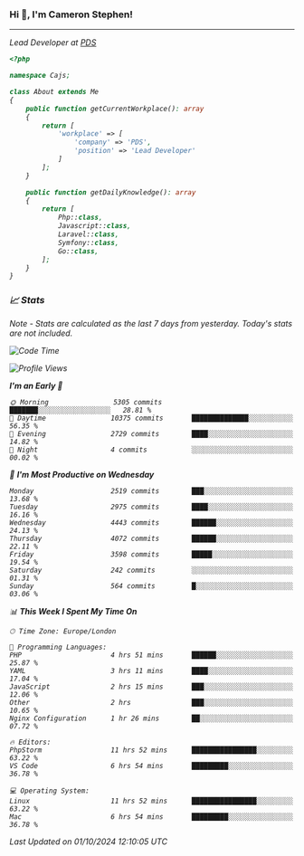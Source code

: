 ### Hi 👋, I'm Cameron Stephen!
<hr>
<p><em>Lead Developer at <a href="https://prindatasolutions.co.uk">PDS</a></p>


```php
<?php

namespace Cajs;

class About extends Me
{
    public function getCurrentWorkplace(): array
    {
        return [
            'workplace' => [
                'company' => 'PDS',
                'position' => 'Lead Developer'
            ]
        ];
    }

    public function getDailyKnowledge(): array
    {
        return [
            Php::class,
            Javascript::class,
            Laravel::class,
            Symfony::class,
            Go::class,
        ];
    }
}
```

### 📈 Stats
<p><em>Note - Stats are calculated as the last 7 days from yesterday. Today's stats are not included.</em></p>


<!--START_SECTION:waka-->
![Code Time](http://img.shields.io/badge/Code%20Time-3%2C976%20hrs%2028%20mins-blue)

![Profile Views](http://img.shields.io/badge/Profile%20Views-0-blue)

**I'm an Early 🐤** 

```text
🌞 Morning                5305 commits        ███████░░░░░░░░░░░░░░░░░░   28.81 % 
🌆 Daytime                10375 commits       ██████████████░░░░░░░░░░░   56.35 % 
🌃 Evening                2729 commits        ████░░░░░░░░░░░░░░░░░░░░░   14.82 % 
🌙 Night                  4 commits           ░░░░░░░░░░░░░░░░░░░░░░░░░   00.02 % 
```
📅 **I'm Most Productive on Wednesday** 

```text
Monday                   2519 commits        ███░░░░░░░░░░░░░░░░░░░░░░   13.68 % 
Tuesday                  2975 commits        ████░░░░░░░░░░░░░░░░░░░░░   16.16 % 
Wednesday                4443 commits        ██████░░░░░░░░░░░░░░░░░░░   24.13 % 
Thursday                 4072 commits        ██████░░░░░░░░░░░░░░░░░░░   22.11 % 
Friday                   3598 commits        █████░░░░░░░░░░░░░░░░░░░░   19.54 % 
Saturday                 242 commits         ░░░░░░░░░░░░░░░░░░░░░░░░░   01.31 % 
Sunday                   564 commits         █░░░░░░░░░░░░░░░░░░░░░░░░   03.06 % 
```


📊 **This Week I Spent My Time On** 

```text
🕑︎ Time Zone: Europe/London

💬 Programming Languages: 
PHP                      4 hrs 51 mins       ██████░░░░░░░░░░░░░░░░░░░   25.87 % 
YAML                     3 hrs 11 mins       ████░░░░░░░░░░░░░░░░░░░░░   17.04 % 
JavaScript               2 hrs 15 mins       ███░░░░░░░░░░░░░░░░░░░░░░   12.06 % 
Other                    2 hrs               ███░░░░░░░░░░░░░░░░░░░░░░   10.65 % 
Nginx Configuration      1 hr 26 mins        ██░░░░░░░░░░░░░░░░░░░░░░░   07.72 % 

🔥 Editors: 
PhpStorm                 11 hrs 52 mins      ████████████████░░░░░░░░░   63.22 % 
VS Code                  6 hrs 54 mins       █████████░░░░░░░░░░░░░░░░   36.78 % 

💻 Operating System: 
Linux                    11 hrs 52 mins      ████████████████░░░░░░░░░   63.22 % 
Mac                      6 hrs 54 mins       █████████░░░░░░░░░░░░░░░░   36.78 % 
```


 Last Updated on 01/10/2024 12:10:05 UTC
<!--END_SECTION:waka-->

